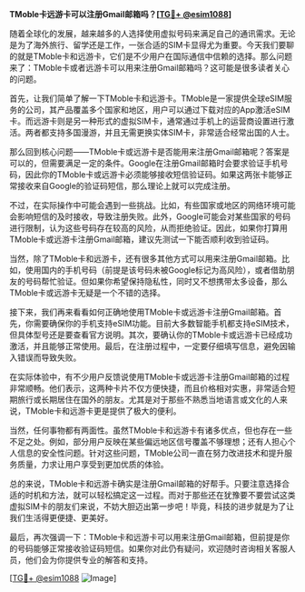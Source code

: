 **TMoble卡远游卡可以注册Gmail邮箱吗？[[TG💪+ @esim1088](https://t.me/s/esim1088)]**

随着全球化的发展，越来越多的人选择使用虚拟号码来满足自己的通讯需求。无论是为了海外旅行、留学还是工作，一张合适的SIM卡显得尤为重要。今天我们要聊的就是TMoble卡和远游卡，它们是不少用户在国际通信中信赖的选择。那么问题来了：TMoble卡或者远游卡可以用来注册Gmail邮箱吗？这可能是很多读者关心的问题。

首先，让我们简单了解一下TMoble卡和远游卡。TMoble是一家提供全球eSIM服务的公司，其产品覆盖多个国家和地区，用户可以通过下载对应的App激活eSIM卡。而远游卡则是另一种形式的虚拟SIM卡，通常通过手机上的运营商设置进行激活。两者都支持多国漫游，并且无需更换实体SIM卡，非常适合经常出国的人士。

那么回到核心问题——TMoble卡或远游卡是否能用来注册Gmail邮箱呢？答案是可以的，但需要满足一定的条件。Google在注册Gmail邮箱时会要求验证手机号码，因此你的TMoble卡或远游卡必须能够接收短信验证码。如果这两张卡能够正常接收来自Google的验证码短信，那么理论上就可以完成注册。

不过，在实际操作中可能会遇到一些挑战。比如，有些国家或地区的网络环境可能会影响短信的及时接收，导致注册失败。此外，Google可能会对某些国家的号码进行限制，认为这些号码存在较高的风险，从而拒绝验证。因此，如果你打算用TMoble卡或远游卡注册Gmail邮箱，建议先测试一下能否顺利收到验证码。

当然，除了TMoble卡和远游卡，还有很多其他方式可以用来注册Gmail邮箱。比如，使用国内的手机号码（前提是该号码未被Google标记为高风险），或者借助朋友的号码帮忙验证。但如果你希望保持隐私性，同时又不想携带太多设备，那么TMoble卡或远游卡无疑是一个不错的选择。

接下来，我们再来看看如何正确地使用TMoble卡或远游卡注册Gmail邮箱。首先，你需要确保你的手机支持eSIM功能。目前大多数智能手机都支持eSIM技术，但具体型号还是要查看官方说明。其次，要确认你的TMoble卡或远游卡已经成功激活，并且能够正常使用。最后，在注册过程中，一定要仔细填写信息，避免因输入错误而导致失败。

在实际体验中，有不少用户反馈说使用TMoble卡或远游卡注册Gmail邮箱的过程非常顺畅。他们表示，这两种卡片不仅方便快捷，而且价格相对实惠，非常适合短期旅行或长期居住在国外的朋友。尤其是对于那些不熟悉当地语言或文化的人来说，TMoble卡和远游卡更是提供了极大的便利。

当然，任何事物都有两面性。虽然TMoble卡和远游卡有诸多优点，但也存在一些不足之处。例如，部分用户反映在某些偏远地区信号覆盖不够理想；还有人担心个人信息的安全性问题。针对这些问题，TMoble公司一直在努力改进技术和提升服务质量，力求让用户享受到更加优质的体验。

总的来说，TMoble卡和远游卡确实是注册Gmail邮箱的好帮手。只要注意选择合适的时机和方法，就可以轻松搞定这一过程。而对于那些还在犹豫要不要尝试这类虚拟SIM卡的朋友们来说，不妨大胆迈出第一步吧！毕竟，科技的进步就是为了让我们生活得更便捷、更美好。

最后，再次强调一下：TMoble卡和远游卡可以用来注册Gmail邮箱，但前提是你的号码能够正常接收验证码短信。如果你对此仍有疑问，欢迎随时咨询相关客服人员，他们会为你提供专业的解答和支持。

[[TG💪+ @esim1088](https://t.me/s/esim1088) ![Image](https://i.postimg.cc/4NQfJmqS/Snipaste-2025-05-13-00-14-12.png)]